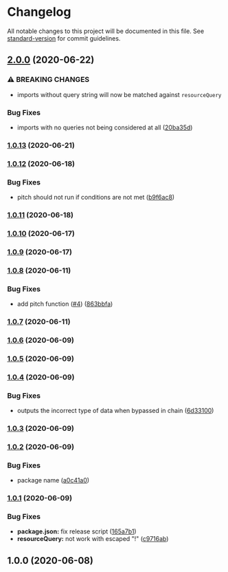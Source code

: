 # Changelog

All notable changes to this project will be documented in this file. See [standard-version](https://github.com/conventional-changelog/standard-version) for commit guidelines.

## [2.0.0](https://github.com/CoolCyberBrain/webpack-query-loader/compare/v1.0.13...v2.0.0) (2020-06-22)


### ⚠ BREAKING CHANGES

* imports without query string will now be matched against `resourceQuery`

### Bug Fixes

* imports with no queries not being considered at all ([20ba35d](https://github.com/CoolCyberBrain/webpack-query-loader/commit/20ba35d1648f165d7fba0648a824864112a2e767))

### [1.0.13](https://github.com/CoolCyberBrain/webpack-query-loader/compare/v1.0.12...v1.0.13) (2020-06-21)

### [1.0.12](https://github.com/CoolCyberBrain/webpack-query-loader/compare/v1.0.11...v1.0.12) (2020-06-18)


### Bug Fixes

* pitch should not run if conditions are not met ([b9f6ac8](https://github.com/CoolCyberBrain/webpack-query-loader/commit/b9f6ac82fef125fd9b1dc9a78e6349a0c3191827))

### [1.0.11](https://github.com/CoolCyberBrain/webpack-query-loader/compare/v1.0.10...v1.0.11) (2020-06-18)

### [1.0.10](https://github.com/CoolCyberBrain/webpack-query-loader/compare/v1.0.9...v1.0.10) (2020-06-17)

### [1.0.9](https://github.com/CoolCyberBrain/webpack-query-loader/compare/v1.0.8...v1.0.9) (2020-06-17)

### [1.0.8](https://github.com/CoolCyberBrain/webpack-query-loader/compare/v1.0.7...v1.0.8) (2020-06-11)

### Bug Fixes

- add pitch function ([#4](https://github.com/CoolCyberBrain/webpack-query-loader/issues/4)) ([863bbfa](https://github.com/CoolCyberBrain/webpack-query-loader/commit/863bbfa408c529504d8e9e4638edf3d5745ad94d))

### [1.0.7](https://github.com/CoolCyberBrain/webpack-query-loader/compare/v1.0.6...v1.0.7) (2020-06-11)

### [1.0.6](https://github.com/CoolCyberBrain/webpack-query-loader/compare/v1.0.5...v1.0.6) (2020-06-09)

### [1.0.5](https://github.com/CoolCyberBrain/webpack-query-loader/compare/v1.0.4...v1.0.5) (2020-06-09)

### [1.0.4](https://github.com/CoolCyberBrain/webpack-query-loader/compare/v1.0.3...v1.0.4) (2020-06-09)

### Bug Fixes

- outputs the incorrect type of data when bypassed in chain ([6d33100](https://github.com/CoolCyberBrain/webpack-query-loader/commit/6d33100c87b71932417e85266f9b1548dc9e95af))

### [1.0.3](https://github.com/CoolCyberBrain/webpack-query-loader/compare/v1.0.2...v1.0.3) (2020-06-09)

### [1.0.2](https://github.com/CoolCyberBrain/webpack-query-loader/compare/v1.0.1...v1.0.2) (2020-06-09)

### Bug Fixes

- package name ([a0c41a0](https://github.com/CoolCyberBrain/webpack-query-loader/commit/a0c41a07bae2c81e102bb9e1e57c74508383b333))

### [1.0.1](https://github.com/CoolCyberBrain/webpack-query-loader/compare/v1.0.0...v1.0.1) (2020-06-09)

### Bug Fixes

- **package.json:** fix release script ([165a7b1](https://github.com/CoolCyberBrain/webpack-query-loader/commit/165a7b1524e4cbd02305b71f161e11253ac20113))
- **resourceQuery:** not work with escaped "!" ([c9716ab](https://github.com/CoolCyberBrain/webpack-query-loader/commit/c9716ab238698a4e8e193c1365b73e8ce2695545))

## 1.0.0 (2020-06-08)
